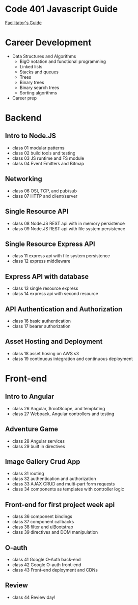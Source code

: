 Code 401 Javascript Guide
======

[Facilitator's Guide](https://docs.google.com/document/d/1vmgu4wUU_2G90kpVUpz2mdelIwjJk9cNXsZMVQl43FQ/edit#heading=h.1j8q9kkvjvmu)

# Career Development
* Data Structures and Algorithms
  * BigO notation and functional programming
  * Linked lists
  * Stacks and queues
  * Trees
  * Binary trees
  * Binary search trees
  * Sorting algorithms
* Career prep

# Backend
## Intro to Node.JS
* class 01 modular patterns
* class 02 build tools and testing
* class 03 JS runtime and FS module
* class 04 Event Emitters and Bitmap

## Networking
* class 06 OSI, TCP, and pub/sub
* class 07 HTTP and client/server

## Single Resource API
* class 08 Node.JS REST api with in memory persistence
* class 09 Node.JS REST api with file system persistence

## Single Resource Express API
* class 11 express api with file system persistence
* class 12 express middleware

## Express API with database
* class 13 single resource express
* class 14 express api with second resource

## API Authentication and Authorization
* class 16 basic authentication
* class 17 bearer authorization

## Asset Hosting and Deployment
* class 18 asset hosing on AWS s3
* class 19 continuous integration and continuous deployment

# Front-end

## Intro to Angular
* class 26 Angular, $rootScope, and templating
* class 27 Webpack, Angular controllers and testing

## Adventure Game
* class 28 Angular services
* class 29 built in directives

## Image Gallery Crud App
* class 31 routing
* class 32 authentication and authorization
* class 33 AJAX CRUD and multi-part form requests
* class 34 components as templates with controller logic

## Front-end for first project week api
* class 36 component bindings
* class 37 component callbacks
* class 38 filter and uiBootstrap
* class 39 directives and DOM manipulation

## O-auth
* class 41 Google O-Auth back-end
* class 42 Google O-auth front-end
* class 43 Front-end deployment and CDNs

## Review
* class 44 Review day!
